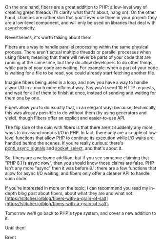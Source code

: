 On the one hand, fibers are a great addition to PHP: a low-level way of creating green threads (I'll clarify what that's about, hang on). On the other hand, chances are rather slim that you'll ever use them in your project: they are a low-level component, and will only be used on libraries that deal with asynchronicity.

Nevertheless, it's worth talking about them.

Fibers are a way to handle parallel processing within the same physical process. There aren't actual multiple threads or parallel processes when using fibers, meaning that there will never be parts of your code that are running at the same time, but they do allow developers to do other things, while parts of your code are waiting. For example: when a part of your code is waiting for a file to be read, you could already start fetching another file.

Imagine fibers being used in a loop, and now you have a way to handle async I/O in a much more efficient way. Say you'd send 10 HTTP requests, and wait for all of them to finish at once, instead of sending and waiting for them one by one.

Fibers allow you to do exactly that, in an elegant way; because, technically, this was already possible to do without them (by using generators and yield), though Fibers offer an explicit and easier-to-use API.

The flip side of the coin with fibers is that there aren't suddenly any more ways to do asynchronous I/O in PHP. In fact, there only are a couple of low-level functions that allow PHP to continue its execution while I/O waits are handled behind the scenes. If you're really curious: there's [pcntl_async_signals](https://www.php.net/manual/en/function.pcntl-async-signals.php) and [socket_select](https://www.php.net/manual/en/function.socket-select.php), and that's about it.

So, fibers are a welcome addition, but if you see someone claiming that "PHP 8.1 is async now", then you should know those claims are false. PHP isn't any more "async" then it was before 8.1: there are a few functions that allow for async I/O waiting, and fibers only offer a cleaner API to handle such code.

If you're interested in more on the topic, I can recommend you read my in-depth blog post about fibers, about what they are and what not: [https://stitcher.io/blog/fibers-with-a-grain-of-salt](https://stitcher.io/blog/fibers-with-a-grain-of-salt).

Tomorrow we'll go back to PHP's type system, and cover a new addition to it.

Until then!

Brent
